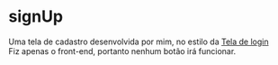 # signUp

Uma tela de cadastro desenvolvida por mim, no estilo da <a href="https://github.com/guilhermesantos0/loginScreen">Tela de login</a><br>Fiz apenas o front-end, portanto nenhum botão irá funcionar.
